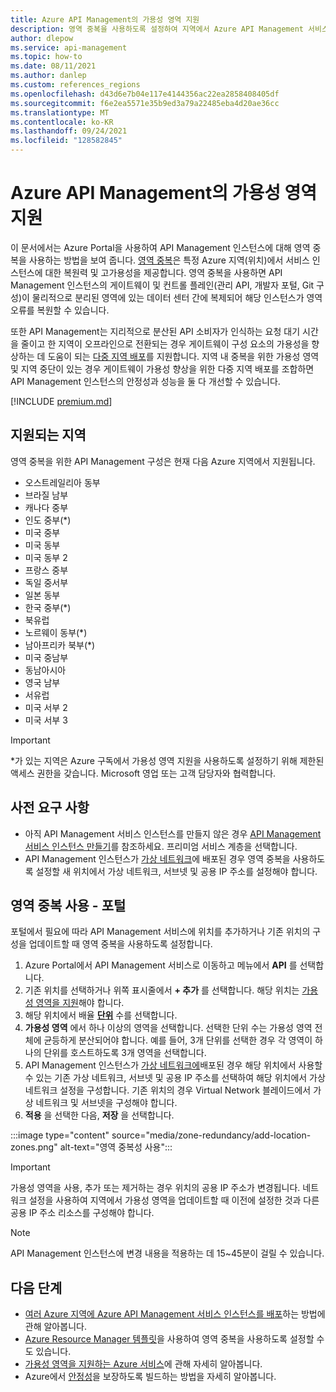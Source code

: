 ```yaml
---
title: Azure API Management의 가용성 영역 지원
description: 영역 중복을 사용하도록 설정하여 지역에서 Azure API Management 서비스 인스턴스의 복원력을 개선하는 방법을 알아봅니다.
author: dlepow
ms.service: api-management
ms.topic: how-to
ms.date: 08/11/2021
ms.author: danlep
ms.custom: references_regions
ms.openlocfilehash: d43d6e7b04e117e4144356ac22ea2858408405df
ms.sourcegitcommit: f6e2ea5571e35b9ed3a79a22485eba4d20ae36cc
ms.translationtype: MT
ms.contentlocale: ko-KR
ms.lasthandoff: 09/24/2021
ms.locfileid: "128582845"
---
```

# <a name="availability-zone-support-for-azure-api-management"></a>Azure API Management의 가용성 영역 지원 

이 문서에서는 Azure Portal을 사용하여 API Management 인스턴스에 대해 영역 중복을 사용하는 방법을 보여 줍니다. [영역 중복](../availability-zones/az-overview.md#availability-zones)은 특정 Azure 지역(위치)에서 서비스 인스턴스에 대한 복원력 및 고가용성을 제공합니다. 영역 중복을 사용하면 API Management 인스턴스의 게이트웨이 및 컨트롤 플레인(관리 API, 개발자 포털, Git 구성)이 물리적으로 분리된 영역에 있는 데이터 센터 간에 복제되어 해당 인스턴스가 영역 오류를 복원할 수 있습니다. 

또한 API Management는 지리적으로 분산된 API 소비자가 인식하는 요청 대기 시간을 줄이고 한 지역이 오프라인으로 전환되는 경우 게이트웨이 구성 요소의 가용성을 향상하는 데 도움이 되는 [다중 지역 배포](api-management-howto-deploy-multi-region.md)를 지원합니다. 지역 내 중복을 위한 가용성 영역 및 지역 중단이 있는 경우 게이트웨이 가용성 향상을 위한 다중 지역 배포를 조합하면 API Management 인스턴스의 안정성과 성능을 둘 다 개선할 수 있습니다.

[!INCLUDE [premium.md](../../includes/api-management-availability-premium.md)]

## <a name="supported-regions"></a>지원되는 지역

영역 중복을 위한 API Management 구성은 현재 다음 Azure 지역에서 지원됩니다.

* 오스트레일리아 동부
* 브라질 남부
* 캐나다 중부
* 인도 중부(*)
* 미국 중부
* 미국 동부
* 미국 동부 2
* 프랑스 중부
* 독일 중서부
* 일본 동부
* 한국 중부(*)
* 북유럽
* 노르웨이 동부(*)
* 남아프리카 북부(*)
* 미국 중남부
* 동남아시아
* 영국 남부
* 서유럽
* 미국 서부 2
* 미국 서부 3

> [!IMPORTANT]
> *가 있는 지역은 Azure 구독에서 가용성 영역 지원을 사용하도록 설정하기 위해 제한된 액세스 권한을 갖습니다. Microsoft 영업 또는 고객 담당자와 협력합니다.

## <a name="prerequisites"></a>사전 요구 사항

* 아직 API Management 서비스 인스턴스를 만들지 않은 경우 [API Management 서비스 인스턴스 만들기](get-started-create-service-instance.md)를 참조하세요. 프리미엄 서비스 계층을 선택합니다.
* API Management 인스턴스가 [가상 네트워크](api-management-using-with-vnet.md)에 배포된 경우 영역 중복을 사용하도록 설정할 새 위치에서 가상 네트워크, 서브넷 및 공용 IP 주소를 설정해야 합니다.

## <a name="enable-zone-redundancy---portal"></a>영역 중복 사용 - 포털

포털에서 필요에 따라 API Management 서비스에 위치를 추가하거나 기존 위치의 구성을 업데이트할 때 영역 중복을 사용하도록 설정합니다.

1. Azure Portal에서 API Management 서비스로 이동하고 메뉴에서 **API** 를 선택합니다.
1. 기존 위치를 선택하거나 위쪽 표시줄에서 **+ 추가** 를 선택합니다. 해당 위치는 [가용성 영역을 지원](#supported-regions)해야 합니다.
1. 해당 위치에서 배율 **[단위](upgrade-and-scale.md)** 수를 선택합니다.
1. **가용성 영역** 에서 하나 이상의 영역을 선택합니다. 선택한 단위 수는 가용성 영역 전체에 균등하게 분산되어야 합니다. 예를 들어, 3개 단위를 선택한 경우 각 영역이 하나의 단위를 호스트하도록 3개 영역을 선택합니다.
1. API Management 인스턴스가 [가상 네트워크에](api-management-using-with-vnet.md)배포된 경우 해당 위치에서 사용할 수 있는 기존 가상 네트워크, 서브넷 및 공용 IP 주소를 선택하여 해당 위치에서 가상 네트워크 설정을 구성합니다. 기존 위치의 경우 Virtual Network 블레이드에서 가상 네트워크 및 서브넷을 구성해야 합니다.
1. **적용** 을 선택한 다음, **저장** 을 선택합니다.

:::image type="content" source="media/zone-redundancy/add-location-zones.png" alt-text="영역 중복성 사용":::

> [!IMPORTANT]
> 가용성 영역을 사용, 추가 또는 제거하는 경우 위치의 공용 IP 주소가 변경됩니다. 네트워크 설정을 사용하여 지역에서 가용성 영역을 업데이트할 때 이전에 설정한 것과 다른 공용 IP 주소 리소스를 구성해야 합니다.

> [!NOTE]
> API Management 인스턴스에 변경 내용을 적용하는 데 15~45분이 걸릴 수 있습니다.

## <a name="next-steps"></a>다음 단계

* [여러 Azure 지역에 Azure API Management 서비스 인스턴스를 배포](api-management-howto-deploy-multi-region.md)하는 방법에 관해 알아봅니다.
* [Azure Resource Manager 템플릿](https://github.com/Azure/azure-quickstart-templates/tree/master/quickstarts/microsoft.apimanagement/api-management-simple-zones)을 사용하여 영역 중복을 사용하도록 설정할 수도 있습니다.
* [가용성 영역을 지원하는 Azure 서비스](../availability-zones/az-region.md)에 관해 자세히 알아봅니다.
* Azure에서 [안정성](/azure/architecture/framework/resiliency/app-design)을 보장하도록 빌드하는 방법을 자세히 알아봅니다.
